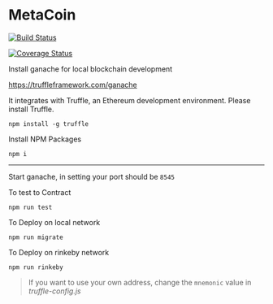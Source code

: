 # MetaCoin

[![Build Status](https://travis-ci.org/ShubhamTatvamasi/MetaCoin.svg?branch=master)](https://travis-ci.org/ShubhamTatvamasi/MetaCoin)

[![Coverage Status](https://coveralls.io/repos/github/ShubhamTatvamasi/MetaCoin/badge.svg?branch=master)](https://coveralls.io/github/ShubhamTatvamasi/MetaCoin?branch=master)

Install ganache for local blockchain development

https://truffleframework.com/ganache

It integrates with Truffle, an Ethereum development environment. Please install Truffle.
```
npm install -g truffle
```

Install NPM Packages
```
npm i
```
---

Start ganache, in setting your port should be `8545`

To test to Contract
```
npm run test
```

To Deploy on local network
```
npm run migrate
```

To Deploy on rinkeby network
```
npm run rinkeby
```
> If you want to use your own address, change the `mnemonic` value in *truffle-config.js* 
